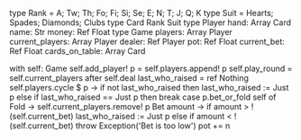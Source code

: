 type Rank = A; Tw; Th; Fo; Fi; Si; Se; E; N; T; J; Q; K
type Suit = Hearts; Spades; Diamonds; Clubs
type Card Rank Suit
type Player
  hand: Array Card
  name: Str
  money: Ref Float
type Game 
  players: Array Player
  current_players: Array Player
  dealer: Ref Player
  pot: Ref Float
  current_bet: Ref Float
  cards_on_table: Array Card

with self: Game
  self.add_player! p = self.players.append! p
  self.play_round = self.current_players after
    self.deal
    last_who_raised = ref Nothing
    self.players.cycle $ p ->
      if not last_who_raised then last_who_raised := Just p
      else if last_who_raised == Just p then break
      case p.bet_or_fold self of
        Fold -> self.current_players.remove! p
        Bet amount ->
          if amount > !(self.current_bet)
            last_who_raised := Just p
          else if amount < !(self.current_bet)
            throw Exception('Bet is too low')
          pot += n

